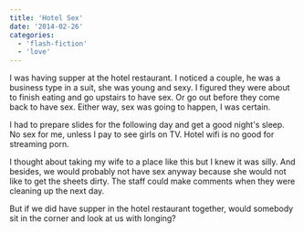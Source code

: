 ```yaml
---
title: 'Hotel Sex'
date: '2014-02-26'
categories:
  - 'flash-fiction'
  - 'love'
---
```


I was having supper at the hotel restaurant. I noticed a couple, he was a
business type in a suit, she was young and sexy. I figured they were about to
finish eating and go upstairs to have sex. Or go out before they come back to
have sex. Either way, sex was going to happen, I was certain.

<!-- truncate -->

I had to prepare slides for the following day and get a good night's sleep. No
sex for me, unless I pay to see girls on TV. Hotel wifi is no good for streaming
porn.

I thought about taking my wife to a place like this but I knew it was silly. And
besides, we would probably not have sex anyway because she would not like to get
the sheets dirty. The staff could make comments when they were cleaning up the
next day.

But if we did have supper in the hotel restaurant together, would somebody sit
in the corner and look at us with longing?

